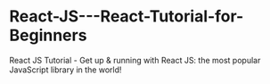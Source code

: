 # React-JS---React-Tutorial-for-Beginners
React JS Tutorial - Get up &amp; running with React JS: the most popular JavaScript library in the world! 

